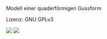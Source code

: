 Modell einer quaderf&ouml;rmigen Gussform

Lizenz: GNU GPLv3

<img src="https://raw.githubusercontent.com/mb-fab/Quader-Gussform/master/model.jpg"/>

<img src="https://raw.githubusercontent.com/mb-fab/Quader-Gussform/master/projection.jpg"/>
